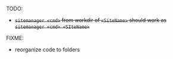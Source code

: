 TODO:
 - ~~`sitemanager <cmd>` from workdir of `<SiteName>` should work as `sitemanager <cmd> <SIteName>`~~

FIXME:
 - reorganize code to folders